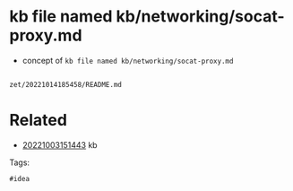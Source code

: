 # kb file named kb/networking/socat-proxy.md

- concept of `kb file named kb/networking/socat-proxy.md`

```
```

` zet/20221014185458/README.md `

# Related

- [20221003151443](/zet/20221003151443/README.md) kb

Tags:

    #idea
